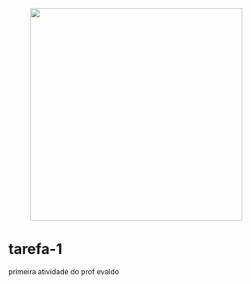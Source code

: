 <p align = "center">
<img src="https://github.com/Fenyx17/tarefa/blob/main/ressources/DAVID.png" widt="672px" height="419px">

# tarefa-1
 primeira atividade do prof evaldo
